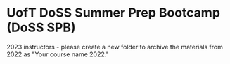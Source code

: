 # UofT DoSS Summer Prep Bootcamp (DoSS SPB)

 2023 instructors - please create a new folder to archive the materials from 2022 as "Your course name 2022."
